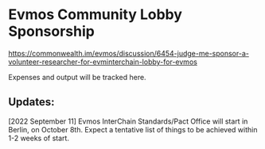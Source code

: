 # Evmos Community Lobby Sponsorship

https://commonwealth.im/evmos/discussion/6454-judge-me-sponsor-a-volunteer-researcher-for-evminterchain-lobby-for-evmos

Expenses and output will be tracked here.

## Updates:

[2022 September 11] Evmos InterChain Standards/Pact Office will start in Berlin, on October 8th. Expect a tentative list of things to be achieved within 1-2 weeks of start.

